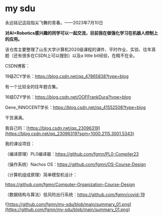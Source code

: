 # my sdu

永远铭记这段指尖飞舞的青春。——2023年7月10日

**对AI+Robotics感兴趣的同学可以一起交流，目前我在做强化学习在机器人控制上的应用。**

该仓库主要整理了山东大学计算机2020级课程的课件、平时作业、实验、往年真题（还有很多在CSDN上可以搜到）以及a little bit经验，在精不在全。

 

CSDN博客：

19级ZCY学长：https://blog.csdn.net/qq_47865838?type=blog

有一个比较全的往年题合集。

16级DZY学长：https://blog.csdn.net/OOFFrankDura?type=blog

Gene_INNOCENT学长：https://blog.csdn.net/qq_41552508?type=blog

干货满满。

我自己的：[https://blog.csdn.net/qq_23096319](https://blog.csdn.net/qq_23096319?spm=1000.2115.3001.5343)

 

我的课设项目：

（编译原理）PL0编译器：https://github.com/fgmn/PL0-Compiler23

（操作系统）Nachos OS：https://github.com/fgmn/OS-Course-Design

（计算机组成原理）简单模型机设计：

https://github.com/fgmn/Computer-Organization-Course-Design

（数据结构与算法）低风险出行系统：https://github.com/fgmn/covid-19



![https://github.com/fgmn/my-sdu/blob/main/summary_01.png](https://github.com/fgmn/my-sdu/blob/main/summary_01.png)

